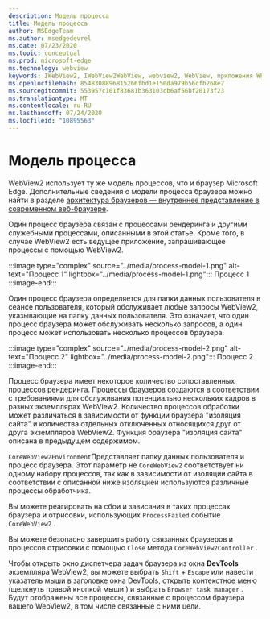 ```yaml
---
description: Модель процесса
title: Модель процесса
author: MSEdgeTeam
ms.author: msedgedevrel
ms.date: 07/23/2020
ms.topic: conceptual
ms.prod: microsoft-edge
ms.technology: webview
keywords: IWebView2, IWebView2WebView, webview2, WebView, приложения WPF, WPF, EDGE, ICoreWebView2, ICoreWebView2Host, элемент управления "браузер", HTML Edge
ms.openlocfilehash: 8548308896815266fbd1e150da979b56cfb268e2
ms.sourcegitcommit: 553957c101f83681b363103cb6af56bf20173f23
ms.translationtype: MT
ms.contentlocale: ru-RU
ms.lasthandoff: 07/24/2020
ms.locfileid: "10895563"
---
```

# Модель процесса  

WebView2 использует ту же модель процессов, что и браузер Microsoft Edge.  Дополнительные сведения о модели процесса браузера можно найти в разделе [архитектура браузеров — внутреннее представление в современном веб-браузере][GoogleDeveloperWebUpdates201809InsideBrowserPart1BrowserArchitecture]. 

Один процесс браузера связан с процессами рендеринга и другими служебными процессами, описанными в этой статье.  Кроме того, в случае WebView2 есть ведущее приложение, запрашивающее процессы с помощью WebView2.  

:::image type="complex" source="../media/process-model-1.png" alt-text="Процесс 1" lightbox="../media/process-model-1.png":::
   Процесс 1  
:::image-end:::  

Один процесс браузера определяется для папки данных пользователя в сеансе пользователя, который обслуживает любые запросы WebView2, указывающие на папку данных пользователя.  Это означает, что один процесс браузера может обслуживать несколько запросов, а один процесс может использовать несколько процессов браузера.  

:::image type="complex" source="../media/process-model-2.png" alt-text="Процесс 2" lightbox="../media/process-model-2.png":::
   Процесс 2  
:::image-end:::  

Процесс браузера имеет некоторое количество сопоставленных процессов рендеринга.  Процессы браузеров создаются в соответствии с требованиями для обслуживания потенциально нескольких кадров в разных экземплярах WebView2.  Количество процессов обработки может различаться в зависимости от функции браузера "изоляция сайта" и количества отдельных отключенных относящихся друг от друга экземпляров WebView2.  Функция браузера "изоляция сайта" описана в предыдущем содержимом.  

`CoreWebView2Environment`Представляет папку данных пользователя и процесс браузера.  Этот параметр не `CoreWebView2` соответствует ни одному набору процессов, так как в зависимости от изоляции сайта в соответствии с описанной ниже изоляцией используются различные процессы обработчика.  

Вы можете реагировать на сбои и зависания в таких процессах браузера и отрисовки, использующих `ProcessFailed` событие `CoreWebView2` .  

Вы можете безопасно завершить работу связанных браузеров и процессов отрисовки с помощью `Close` метода `CoreWebView2Controller` .  

Чтобы открыть окно диспетчера задач браузера из окна **DevTools** экземпляра WebView2, вы можете выбрать `Shift` + `Escape` или навести указатель мыши в заголовке окна DevTools, открыть контекстное меню (щелкнуть правой кнопкой мыши \) и выбрать `Browser task manager` .  Будут отображены все процессы, связанные с процессом браузера вашего WebView2, в том числе связанные с ними цели.  

<!-- links -->  

[GoogleDeveloperWebUpdates201809InsideBrowserPart1BrowserArchitecture]: https://developers.google.com/web/updates/2018/09/inside-browser-part1#browser-architecture "Архитектура браузера — внутреннее представление в современном веб-браузере (часть 1)"  
